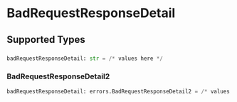 # BadRequestResponseDetail


## Supported Types

### 

```python
badRequestResponseDetail: str = /* values here */
```

### BadRequestResponseDetail2

```python
badRequestResponseDetail: errors.BadRequestResponseDetail2 = /* values here */
```

